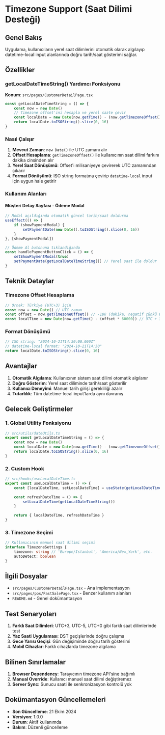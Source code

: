 # Timezone Support (Saat Dilimi Desteği)

## Genel Bakış

Uygulama, kullanıcıların yerel saat dilimlerini otomatik olarak algılayıp datetime-local input alanlarında doğru tarih/saat gösterimi sağlar.

## Özellikler

### getLocalDateTimeString() Yardımcı Fonksiyonu

**Konum**: `src/pages/CustomerDetailPage.tsx`

```typescript
const getLocalDateTimeString = () => {
    const now = new Date()
    // Timezone offset'ini hesapla ve yerel saate çevir
    const localDate = new Date(now.getTime() - (now.getTimezoneOffset() * 60000))
    return localDate.toISOString().slice(0, 16)
}
```

### Nasıl Çalışır

1. **Mevcut Zaman**: `new Date()` ile UTC zamanı alır
2. **Offset Hesaplama**: `getTimezoneOffset()` ile kullanıcının saat dilimi farkını dakika cinsinden alır
3. **Yerel Saat Dönüşümü**: Offset'i milisaniyeye çevirerek UTC zamanından çıkarır
4. **Format Dönüşümü**: ISO string formatına çevirip `datetime-local` input için uygun hale getirir

### Kullanım Alanları

#### Müşteri Detay Sayfası - Ödeme Modal
```typescript
// Modal açıldığında otomatik güncel tarih/saat doldurma
useEffect(() => {
    if (showPaymentModal) {
        setPaymentDate(new Date().toISOString().slice(0, 16))
    }
}, [showPaymentModal])

// Ödeme Al butonuna tıklandığında
const handlePaymentButtonClick = () => {
    setShowPaymentModal(true)
    setPaymentDate(getLocalDateTimeString()) // Yerel saat ile doldur
}
```

## Teknik Detaylar

### Timezone Offset Hesaplama

```typescript
// Örnek: Türkiye (UTC+3) için
const now = new Date() // UTC zaman
const offset = now.getTimezoneOffset() // -180 (dakika, negatif çünkü UTC'den ileri)
const localTime = new Date(now.getTime() - (offset * 60000)) // UTC + 3 saat
```

### Format Dönüşümü

```typescript
// ISO string: "2024-10-21T14:30:00.000Z"
// datetime-local format: "2024-10-21T14:30"
return localDate.toISOString().slice(0, 16)
```

## Avantajlar

1. **Otomatik Algılama**: Kullanıcının sistem saat dilimi otomatik algılanır
2. **Doğru Gösterim**: Yerel saat diliminde tarih/saat gösterilir
3. **Kullanıcı Deneyimi**: Manuel tarih girişi gerekliliği azalır
4. **Tutarlılık**: Tüm datetime-local input'larda aynı davranış

## Gelecek Geliştirmeler

### 1. Global Utility Fonksiyonu
```typescript
// src/utils/dateUtils.ts
export const getLocalDateTimeString = () => {
    const now = new Date()
    const localDate = new Date(now.getTime() - (now.getTimezoneOffset() * 60000))
    return localDate.toISOString().slice(0, 16)
}
```

### 2. Custom Hook
```typescript
// src/hooks/useLocalDateTime.ts
export const useLocalDateTime = () => {
    const [localDateTime, setLocalDateTime] = useState(getLocalDateTimeString())
    
    const refreshDateTime = () => {
        setLocalDateTime(getLocalDateTimeString())
    }
    
    return { localDateTime, refreshDateTime }
}
```

### 3. Timezone Seçimi
```typescript
// Kullanıcının manuel saat dilimi seçimi
interface TimezoneSettings {
    timezone: string // 'Europe/Istanbul', 'America/New_York', etc.
    autoDetect: boolean
}
```

## İlgili Dosyalar

- `src/pages/CustomerDetailPage.tsx` - Ana implementasyon
- `src/pages/pos/FastSalePage.tsx` - Benzer kullanım alanları
- `README.md` - Genel dokümantasyon

## Test Senaryoları

1. **Farklı Saat Dilimleri**: UTC+3, UTC-5, UTC+0 gibi farklı saat dilimlerinde test
2. **Yaz Saati Uygulaması**: DST geçişlerinde doğru çalışma
3. **Gece Yarısı Geçişi**: Gün değişiminde doğru tarih gösterimi
4. **Mobil Cihazlar**: Farklı cihazlarda timezone algılama

## Bilinen Sınırlamalar

1. **Browser Dependency**: Tarayıcının timezone API'sine bağımlı
2. **Manual Override**: Kullanıcı manuel saat dilimi değiştiremez
3. **Server Sync**: Sunucu saati ile senkronizasyon kontrolü yok

## Dokümantasyon Güncellemeleri

- **Son Güncelleme**: 21 Ekim 2024
- **Versiyon**: 1.0.0
- **Durum**: Aktif kullanımda
- **Bakım**: Düzenli güncelleme
